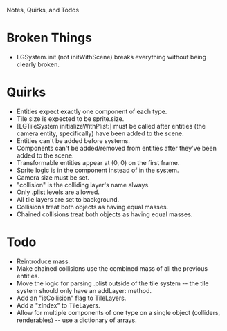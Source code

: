 Notes, Quirks, and Todos

# Broken Things

* LGSystem.init (not initWithScene) breaks everything without being clearly broken.

# Quirks

* Entities expect exactly one component of each type.
* Tile size is expected to be sprite.size.
* [LGTileSystem initializeWithPlist:] must be called after entities (the camera entity, specifically) have been added to the scene.
* Entities can't be added before systems.
* Components can't be added/removed from entities after they've been added to the scene.
* Transformable entities appear at (0, 0) on the first frame.
* Sprite logic is in the component instead of in the system.
* Camera size must be set.
* "collision" is the colliding layer's name always.
* Only .plist levels are allowed.
* All tile layers are set to background.
* Collisions treat both objects as having equal masses.
* Chained collisions treat both objects as having equal masses.

# Todo

* Reintroduce mass.
* Make chained collisions use the combined mass of all the previous entities.
* Move the logic for parsing .plist outside of the tile system -- the tile system should only have an addLayer: method.
* Add an "isCollision" flag to TileLayers.
* Add a "zIndex" to TileLayers.
* Allow for multiple components of one type on a single object (colliders, renderables) -- use a dictionary of arrays.